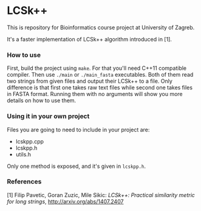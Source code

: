 # LCSk++

This is repository for Bioinformatics course project at University of Zagreb.

It's a faster implementation of LCSk++ algorithm introduced in [1].

### How to use

First, build the project using `make`. For that you'll need C++11 compatible
compiler. Then use `./main` or `./main_fasta` executables. Both of them read
two strings from given files and output their LCSk++ to a file. Only difference
is that first one takes raw text files while second one takes files in FASTA
format. Running them with no arguments will show you more details on how to use
them.

### Using it in your own project

Files you are going to need to include in your project are:
- lcskpp.cpp
- lcskpp.h
- utils.h

Only one method is exposed, and it's given in `lcskpp.h`.

### References
[1] Filip Pavetic, Goran Zuzic, Mile Sikic: _LCSk++: Practical similarity metric for long strings_, http://arxiv.org/abs/1407.2407  
